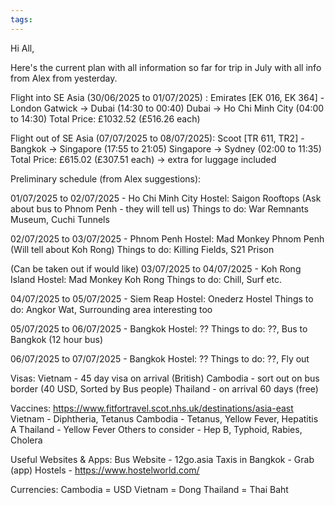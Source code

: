 ```yaml
---
tags:
---
```


Hi All,

Here's the current plan with all information so far for trip in July with all info from Alex from yesterday. 

Flight into SE Asia (30/06/2025 to 01/07/2025) :
Emirates [EK 016, EK 364] - London Gatwick -> Dubai (14:30 to 00:40) 
Dubai -> Ho Chi Minh City (04:00 to 14:30)
Total Price:  £1032.52 (£516.26 each) 

Flight out of SE Asia (07/07/2025 to 08/07/2025):
Scoot [TR 611, TR2] - Bangkok -> Singapore (17:55 to 21:05)
Singapore -> Sydney (02:00 to 11:35)
Total Price: £615.02 (£307.51 each) -> extra for luggage included


Preliminary schedule (from Alex suggestions):

01/07/2025 to 02/07/2025 - Ho Chi Minh City
Hostel: Saigon Rooftops (Ask about bus to Phnom Penh - they will tell us)
Things to do: War Remnants Museum, Cuchi Tunnels

02/07/2025 to 03/07/2025 - Phnom Penh
Hostel: Mad Monkey Phnom Penh (Will tell about Koh Rong)
Things to do: Killing Fields, S21 Prison

(Can be taken out if would like)
03/07/2025 to 04/07/2025 - Koh Rong Island
Hostel: Mad Monkey Koh Rong
Things to do: Chill, Surf etc.

04/07/2025 to 05/07/2025 - Siem Reap
Hostel: Onederz Hostel
Things to do: Angkor Wat, Surrounding area interesting too

05/07/2025 to 06/07/2025 - Bangkok
Hostel: ??
Things to do: ??, Bus to Bangkok (12 hour bus)

06/07/2025 to 07/07/2025 - Bangkok
Hostel: ??
Things to do: ??, Fly out

Visas:
Vietnam - 45 day visa on arrival (British)
Cambodia - sort out on bus border (40 USD, Sorted by Bus people)
Thailand - on arrival 60 days (free)

Vaccines:
https://www.fitfortravel.scot.nhs.uk/destinations/asia-east
Vietnam - Diphtheria, Tetanus
Cambodia - Tetanus, Yellow Fever, Hepatitis A
Thailand - Yellow Fever
Others to consider - Hep B, Typhoid, Rabies, Cholera

Useful Websites & Apps:
Bus Website - 12go.asia
Taxis in Bangkok - Grab (app)
Hostels - https://www.hostelworld.com/

Currencies:
Cambodia = USD 
Vietnam = Dong
Thailand = Thai Baht
